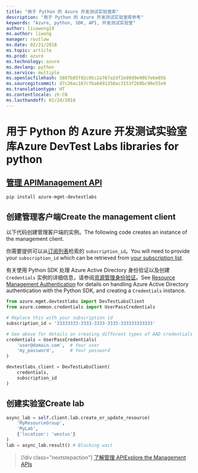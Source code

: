```yaml
---
title: "用于 Python 的 Azure 开发测试实验室库"
description: "用于 Python 的 Azure 开发测试实验室库参考"
keywords: "Azure, python, SDK, API, 开发测试实验室"
author: lisawong19
ms.author: liwong
manager: routlaw
ms.date: 02/21/2018
ms.topic: article
ms.prod: azure
ms.technology: azure
ms.devlang: python
ms.service: multiple
ms.openlocfilehash: 5807b85f02c05c2a767a2df2e89d9e98b7e6e05b
ms.sourcegitcommit: d7c26ac167cf6a6491358ac3153f268bc90e55e9
ms.translationtype: HT
ms.contentlocale: zh-CN
ms.lasthandoff: 02/24/2018
---
```

# <a name="azure-devtest-labs-libraries-for-python"></a><span data-ttu-id="9ed8c-104">用于 Python 的 Azure 开发测试实验室库</span><span class="sxs-lookup"><span data-stu-id="9ed8c-104">Azure DevTest Labs libraries for python</span></span>

## <a name="management-apipythonapioverviewazuredevtestlabsmanagement"></a>[<span data-ttu-id="9ed8c-105">管理 API</span><span class="sxs-lookup"><span data-stu-id="9ed8c-105">Management API</span></span>](/python/api/overview/azure/devtestlabs/management)

```bash
pip install azure-mgmt-devtestlabs
```

## <a name="create-the-management-client"></a><span data-ttu-id="9ed8c-106">创建管理客户端</span><span class="sxs-lookup"><span data-stu-id="9ed8c-106">Create the management client</span></span>

<span data-ttu-id="9ed8c-107">以下代码创建管理客户端的实例。</span><span class="sxs-lookup"><span data-stu-id="9ed8c-107">The following code creates an instance of the management client.</span></span>

<span data-ttu-id="9ed8c-108">你需要提供可以从[订阅列表](https://manage.windowsazure.com/#Workspaces/AdminTasks/SubscriptionMapping)检索的 ``subscription_id``。</span><span class="sxs-lookup"><span data-stu-id="9ed8c-108">You will need to provide your ``subscription_id`` which can be retrieved from [your subscription list](https://manage.windowsazure.com/#Workspaces/AdminTasks/SubscriptionMapping).</span></span>

<span data-ttu-id="9ed8c-109">有关使用 Python SDK 处理 Azure Active Directory 身份验证以及创建 ``Credentials`` 实例的详细信息，请参阅[资源管理身份验证](/python/azure/python-sdk-azure-authenticate)。</span><span class="sxs-lookup"><span data-stu-id="9ed8c-109">See [Resource Management Authentication](/python/azure/python-sdk-azure-authenticate) for details on handling Azure Active Directory authentication with the Python SDK, and creating a ``Credentials`` instance.</span></span>

```python
from azure.mgmt.devtestlabs import DevTestLabsClient
from azure.common.credentials import UserPassCredentials

# Replace this with your subscription id
subscription_id = '33333333-3333-3333-3333-333333333333'

# See above for details on creating different types of AAD credentials
credentials = UserPassCredentials(
    'user@domain.com',  # Your user
    'my_password',      # Your password
)

devtestlabs_client = DevTestLabsClient(
    credentials,
    subscription_id
)
```

## <a name="create-lab"></a><span data-ttu-id="9ed8c-110">创建实验室</span><span class="sxs-lookup"><span data-stu-id="9ed8c-110">Create lab</span></span>

```python
async_lab = self.client.lab.create_or_update_resource(
    'MyResourceGroup',
    'MyLab',
    {'location': 'westus'}
)
lab = async_lab.result() # Blocking wait
``` 

> [!div class="nextstepaction"]
> [<span data-ttu-id="9ed8c-111">了解管理 API</span><span class="sxs-lookup"><span data-stu-id="9ed8c-111">Explore the Management APIs</span></span>](/python/api/overview/azure/devtestlabs/management)